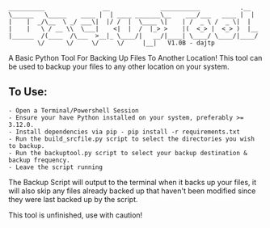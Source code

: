     __________                __              ___________           .__   
    \______   \_____    ____ |  | ____ _______\__    ___/___   ____ |  |  
    |    |  _/\__  \ _/ ___\|  |/ /  |  \____ \|    | /  _ \ /  _ \|  |  
    |    |   \ / __ \\  \___|    <|  |  /  |_> >    |(  <_> |  <_> )  |__
    |______  /(____  /\___  >__|_ \____/|   __/|____| \____/ \____/|____/
            \/      \/     \/     \/     |__|   V1.0B - dajtp

A Basic Python Tool For Backing Up Files To Another Location!
This tool can be used to backup your files to any other location on your system. 

## To Use:
    - Open a Terminal/Powershell Session
    - Ensure your have Python installed on your system, preferably >= 3.12.0.
    - Install dependencies via pip - pip install -r requirements.txt
    - Run the build_srcfile.py script to select the directories you wish to backup. 
    - Run the backuptool.py script to select your backup destination & backup frequency. 
    - Leave the script running

The Backup Script will output to the terminal when it backs up your files, it will also skip any files already backed up that haven't been modified since they were last backed up by the script. 

This tool is unfinished, use with caution! 